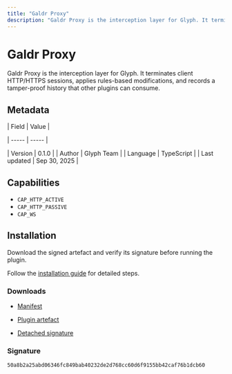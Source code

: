 ```yaml
---
title: "Galdr Proxy"
description: "Galdr Proxy is the interception layer for Glyph. It terminates client HTTP/HTTPS sessions, applies rules-based modifications, and records a tamper-proof history that other plugins can consume."
---
```


# Galdr Proxy

Galdr Proxy is the interception layer for Glyph. It terminates client HTTP/HTTPS sessions, applies rules-based modifications, and records a tamper-proof history that other plugins can consume.

## Metadata

| Field | Value |

| ----- | ----- |

| Version | 0.1.0 |
| Author | Glyph Team |
| Language | TypeScript |
| Last updated | Sep 30, 2025 |


## Capabilities

- `CAP_HTTP_ACTIVE`
- `CAP_HTTP_PASSIVE`
- `CAP_WS`


## Installation

Download the signed artefact and verify its signature before running the plugin.

Follow the [installation guide](https://github.com/RowanDark/Glyph/tree/9245f2b8970021ae16fb399f76228c7c806dfaf8/plugins/galdr-proxy#readme) for detailed steps.


### Downloads

- [Manifest](https://raw.githubusercontent.com/RowanDark/Glyph/9245f2b8970021ae16fb399f76228c7c806dfaf8/plugins/galdr-proxy/manifest.json)

- [Plugin artefact](https://raw.githubusercontent.com/RowanDark/Glyph/9245f2b8970021ae16fb399f76228c7c806dfaf8/plugins/galdr-proxy/plugin.js)

- [Detached signature](https://raw.githubusercontent.com/RowanDark/Glyph/9245f2b8970021ae16fb399f76228c7c806dfaf8/plugins/galdr-proxy/plugin.js.sig)


### Signature

`50a8b2a25abd06346fc849bab40232de2d768cc60d6f9155bb42caf76b1dcb60`
